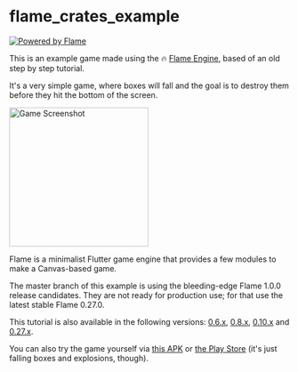 # flame_crates_example

[![Powered by Flame](https://img.shields.io/badge/Powered%20by-%F0%9F%94%A5-orange.svg?style=for-the-badge)](https://flame-engine.org)

This is an example game made using the :fire: [Flame Engine](https://github.com/luanpotter/flame), based of an old step by step tutorial.

It's a very simple game, where boxes will fall and the goal is to destroy them before they hit the bottom of the screen.

<img src="https://github.com/luanpotter/flame-example/raw/master/tutorial/screenshots/print2.png" alt="Game Screenshot" width="250">

Flame is a minimalist Flutter game engine that provides a few modules to make a Canvas-based game.

The master branch of this example is using the bleeding-edge Flame 1.0.0 release candidates. They are not ready for production use; for that use the latest stable Flame 0.27.0.

This tutorial is also available in the following versions: [0.6.x](https://github.com/flame-engine/flame-crates-example/tree/0.6.x), [0.8.x](https://github.com/flame-engine/flame-crates-example/tree/0.8.x), [0.10.x](https://github.com/flame-engine/flame-crates-example/tree/0.10.x) and [0.27.x](https://github.com/flame-engine/flame-crates-example/tree/0.27.x).

You can also try the game yourself via [this APK](https://github.com/luanpotter/flame-example/raw/master/tutorial/flame_example.apk) or [the Play Store](https://play.google.com/store/apps/details?id=xyz.luan.flame.example) (it's just falling boxes and explosions, though).